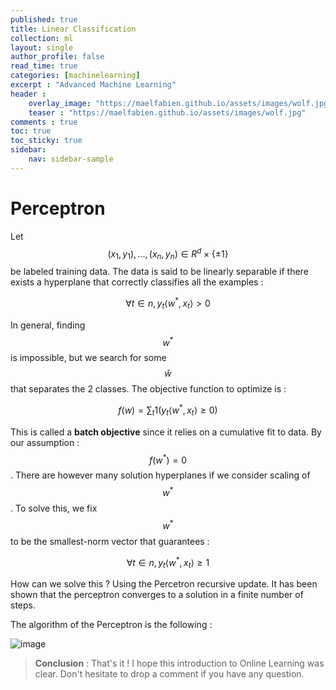 ```yaml
---
published: true
title: Linear Classification
collection: ml
layout: single
author_profile: false
read_time: true
categories: [machinelearning]
excerpt : "Advanced Machine Learning"
header :
    overlay_image: "https://maelfabien.github.io/assets/images/wolf.jpg"
    teaser : "https://maelfabien.github.io/assets/images/wolf.jpg"
comments : true
toc: true
toc_sticky: true
sidebar:
    nav: sidebar-sample
---
```


<script type="text/javascript" async
    src="https://cdn.mathjax.org/mathjax/latest/MathJax.js?config=TeX-MML-AM_CHTML">
</script>

# Perceptron

Let $$ (x_1, y_1), ..., (x_n, y_n) \in R^d \times \{ ±1 \} $$ be labeled training data. The data is said to be linearly separable if there exists a hyperplane that correctly classifies all the examples :

$$ \forall t \in n, y_t \langle w^*, x_t \rangle > 0 $$

In general, finding $$ w^* $$ is impossible, but we search for some $$ \hat{w} $$ that separates the 2 classes. The objective function to optimize is :

$$ f(w) = \sum_t 1(y_t \langle w^*, x_t \rangle ≥ 0) $$

This is called a **batch objective** since it relies on a cumulative fit to data. By our assumption : $$ f(w^*) = 0 $$. There are however many solution hyperplanes if we consider scaling of $$ w^* $$. To solve this, we fix  $$ w^* $$ to be the smallest-norm vector that guarantees :

$$ \forall t \in n, y_t \langle w^*, x_t \rangle ≥ 1 $$

How can we solve this ? Using the Percetron recursive update. It has been shown that the perceptron converges to a solution in a finite number of steps.

The algorithm of the Perceptron is the following :





![image](https://maelfabien.github.io/assets/images/map_d3.jpg)


> **Conclusion** : That's it ! I hope this introduction to Online Learning was clear. Don't hesitate to drop a comment if you have any question.
